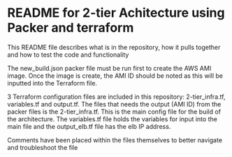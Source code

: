 # README for 2-tier Achitecture using Packer and terraform
This README file describes what is in the repository, how it pulls together and how to test the code and functionality


The new_build.json packer file must be run first to create the AWS AMI image. Once the image is create, the AMI ID should be noted as this will be inputted into the Terraform file.

3 Terraform configuration files are included in this repository: 2-tier_infra.tf, variables.tf and output.tf. The files that needs the output (AMI ID) from the packer files is the 2-tier_infra.tf. This is the main config file for the build of the architecture. The variables.tf file holds the variables for input into the main file and the output_elb.tf file has the elb IP address.

Comments have been placed within the files themselves to better navigate and troubleshoot the file
